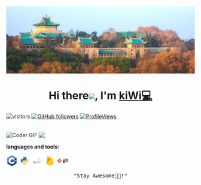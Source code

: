 <img align="center" alt="JPG" src="https://github.com/kivvvv/kivvvv/blob/main/whu.jpg?raw=true" width="3000" height="180" />

<h1 align="center">Hi there<img
src="https://github.com/blackcater/blackcater/raw/main/images/Hi.gif" height="32" />, I'm <a href="https://www.blackcater.win/" target="_blank">kiWi💻</a> 
</h1>

![visitors](https://visitor-badge.glitch.me/badge?page_id=kivvvv.kivvvv)
[![GitHub followers](https://img.shields.io/github/followers/kivvvv?label=Follow&style=social)](https://github.com/kivvvv/?tab=follow)
[![ProfileViews](https://komarev.com/ghpvc/?username=kivvvv&color=red&style=flat)](https://komarev.com/ghpvc/?username=kivvvv)


<br />

<img align="center" src="https://media.giphy.com/media/SWoSkN6DxTszqIKEqv/giphy.gif" alt="Coder GIF" width="500">

<a href="https://github.com/anuraghazra/github-readme-stats">
  <img align="center" src="https://github-readme-stats.vercel.app/api?username=kivvvv&count_private=true&show_icons=true"/>
</a>



**languages and tools:**  

<code><img height="30" src="https://raw.githubusercontent.com/github/explore/80688e429a7d4ef2fca1e82350fe8e3517d3494d/topics/cpp/cpp.png"></code>
<code><img height="30" src="https://raw.githubusercontent.com/github/explore/80688e429a7d4ef2fca1e82350fe8e3517d3494d/topics/python/python.png"></code>
<code><img height="30" src="https://raw.githubusercontent.com/github/explore/80688e429a7d4ef2fca1e82350fe8e3517d3494d/topics/mysql/mysql.png"></code>
<code><img height="30" src="https://raw.githubusercontent.com/github/explore/80688e429a7d4ef2fca1e82350fe8e3517d3494d/topics/firebase/firebase.png"></code>
<code><img height="30" src="https://raw.githubusercontent.com/github/explore/80688e429a7d4ef2fca1e82350fe8e3517d3494d/topics/git/git.png"></code>



<samp>
    <p align="center">
        "Stay Awesome👨‍💻!"
    </p>
</samp>
